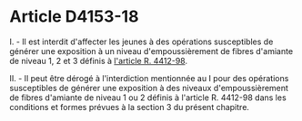 # Article D4153-18

I. - Il est interdit d'affecter les jeunes à des opérations susceptibles de générer une exposition à un niveau d'empoussièrement de fibres d'amiante de niveau 1, 2 et 3 définis à [l'article R. 4412-98][1]. 

II. - Il peut être dérogé à l'interdiction mentionnée au I pour des opérations susceptibles de générer une exposition à des niveaux d'empoussièrement de fibres d'amiante de niveau 1 ou 2 définis à l'article R. 4412-98 dans les conditions et formes prévues à la section 3 du présent chapitre.

 [1]: /affichCodeArticle.do?cidTexte=LEGITEXT000006072050&idArticle=LEGIARTI000018490583&dateTexte=&categorieLien=cid